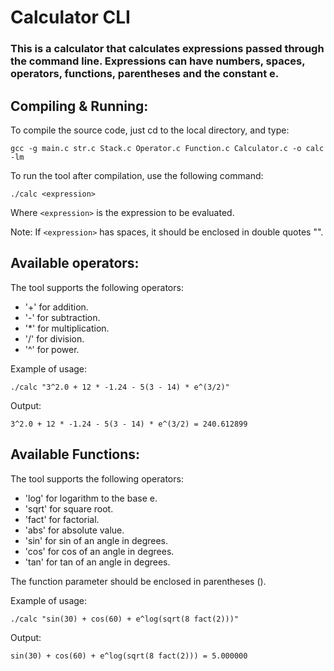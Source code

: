 # Calculator CLI

### This is a calculator that calculates expressions passed through the command line. Expressions can have numbers, spaces, operators, functions, parentheses and the constant e.


## Compiling & Running:
To compile the source code, just cd to the local directory, and type:

```gcc -g main.c str.c Stack.c Operator.c Function.c Calculator.c -o calc -lm```

To run the tool after compilation, use the following command:

```./calc <expression>```

Where ```<expression>``` is the expression to be evaluated. 

Note: If ```<expression>``` has spaces, it should be enclosed in double quotes "".


## Available operators:
The tool supports the following operators:
* '+' for addition.
* '-' for subtraction.
* '*' for multiplication.
* '/' for division.
* '^' for power.

Example of usage:

```./calc "3^2.0 + 12 * -1.24 - 5(3 - 14) * e^(3/2)"```

Output: 

```3^2.0 + 12 * -1.24 - 5(3 - 14) * e^(3/2) = 240.612899```


## Available Functions:
The tool supports the following operators:
* 'log' for logarithm to the base e.
* 'sqrt' for square root.
* 'fact' for factorial.
* 'abs' for absolute value.
* 'sin' for sin of an angle in degrees.
* 'cos' for cos of an angle in degrees.
* 'tan' for tan of an angle in degrees.

The function parameter should be enclosed in parentheses ().

Example of usage:

```./calc "sin(30) + cos(60) + e^log(sqrt(8 fact(2)))"```

Output: 

```sin(30) + cos(60) + e^log(sqrt(8 fact(2))) = 5.000000```


